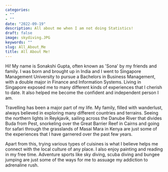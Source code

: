 ```yaml
---
categories:
- ""
- ""
date: "2022-09-19"
description: All about me when I am not doing Statistics!
draft: false
image: skydiving.JPG
keywords: ""
slug: All_About_Me
title: All About Me!
---
```


Hi! My name is Sonakshi Gupta, often known as 'Sona' by my friends and family. I was born and brought up in India and I went to Singapore Management University to pursue a Bachelors in Business Management, with a double major in Finance and Information Systems. Living in Singapore exposed me to many different kinds of experiences that I cherish to date. It also helped me become the confident and independent person I am.


Travelling has been a major part of my life. My family, filled with wanderlust, always believed in exploring many different countries and terrains. Seeing the northern lights in Reykjavík, sailing across the Danube River that divides Buda from Pest, snorkeling over the Great Barrier Reef in Cairns and going for safari through the grasslands of Masai Mara in Kenya are just some of the experiences that I have garnered over the past few years. 

Apart from this, trying various types of cuisines is what I believe helps me connect with the local culture of any place. I also enjoy painting and reading in my free time. Adventure sports like sky diving, scuba diving and bungee jumping are just some of the ways for me to assuage my addiction to adrenaline rush.

